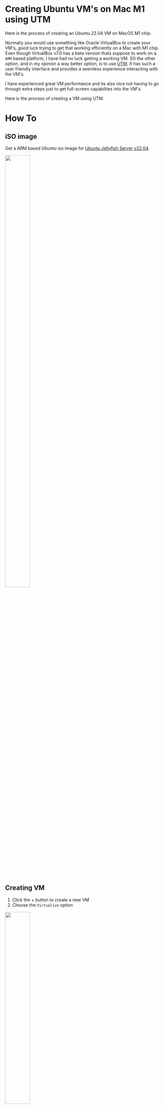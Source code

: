 # Creating Ubuntu VM's on Mac M1 using UTM

Here is the process of creating an Ubuntu 22.04 VM on MacOS M1 chip.

Normally you would use something like Oracle VirtualBox to create your VM's, good luck trying to get that working efficiently on a Mac with M1 chip. Even though VirtualBox v7.0 has a beta version thats suppose to work on a `ARM` based platform, I have had no luck getting a working VM. SO the other option, and in my opinion a way better option, is to use [UTM](https://mac.getutm.app/). It has such a user friendly interface and provides a seemless experience interacting with the VM's.

I have experienced great VM performance and its also nice not having to go through extra steps just to get full-screen capabilties into the VM's.

Here is the process of creating a VM using UTM.

# How To
## iSO image
Get a ARM based Ubuntu iso image for [Ubuntu Jellyfish Server v22.04](https://cdimage.ubuntu.com/releases/22.04/release/).

<image src="./images/1_iso_jellyfish.png" height="60%" width="40%">

## Creating VM
1. Click the + button to create a new VM
2. Choose the `Virtualize` option

<image src="./images/2_virtualize.png" height="40%" width="40%">

3. Choose the OS: `Linux`

<image src="./images/3_vm_os.png" height="60%" width="30%">

4. Go to the section for "Boot iso image" and choose "Browse"
    - choose the [iso image](#iso-image) you downloaded.

<image src="./images/4_browse_iso.png" height="40%" width="40%">

5. Configure the RAM and Core's 

<image src="./images/5_hardware_config.png" height="40%" width="40%">

6. Configure the Storage

<image src="./images/6_storage.png" height="40%" width="40%">

7. Choose a name for the VM
    - Note: this is not the hostname, it is just the VM display name that will appear in UTM portal. 

<image src="./images/7_vm_name.png" height="60%" width="30%">

8. configure the VM `Network` settings to change the network mode to `Bridged.`

<image src="./images/8_edit_vm_settings.png" height="60%" width="40%">
<image src="./images/9_change_network_mode.png" height="50%" width="60%">

## Installing OS on VM
1. Double click the VM to start it
2. Choose the "Try or Install" option

<image src="./images/10_start_vm.png" height="40%" width="40%">

3. Once the VM boots up, click the installer app to begin installation process. 

<image src="./images/11_install_os.png" height="30%" width="30%">

4. Most options can be left at default so click next on most BUT...
5. Choose `minimal install` and `download third party software`

<image src="./images/12_minimal_install.png" height="40%" width="40%">

6. When you choose your username and password, be sure to update your VM's hostname

<image src="./images/13_computer_name.png" height="40%" width="40%">

7. Once the installation completes, Click restart now option

<image src="./images/14_installation_complete.png" height="30%" width="50%">

8. You'll be left on a blank screen rather than an actual restart, so we must force kill the VM

<image src="./images/15_blank_screen.png" height="30%" width="50%">
<image src="./images/16_force_shut.png" height="40%" width="30%">

9. Clear the iso image from the CD/DVD drive

<image src="./images/17_clear_drive.png" height="50%" width="50%">

10. Now your all done ! double click the VM to start it up.

